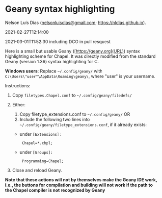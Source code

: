 # Geany syntax highlighting

Nelson Luís Dias (<nelsonluisdias@gmail.com>; <https://nldias.github.io>).  

2021-02-27T12:14:00

2021-03-01T11:52:30 including DCO in pull resquest

Here is a small but usable Geany ([https://geany.org](URL))  syntax highlighting scheme for Chapel.  It was directly modified from the standard Geany (version 1.36) syntax highlighting for C.

**Windows users**: Replace `~/.config/geany/` with `C:\Users\"user"\AppData\Roaming\geany\`,
where "user" is your username.

Instructions:

   1. Copy `filetypes.Chapel.conf` to `~/.config/geany/filedefs/`

   2. Either:
      1.  Copy filetype_extensions.conf to `~/.config/geany/` OR
      2.  Include the following two lines into `~/.config/geany/filetype_extensions.conf`, if it already exists:
        * under `[Extensions]:`

               Chapel=*.chpl;

        * under `[Groups]:`

               Programming=Chapel;

3. Close and reload Geany.

**Note that these actions will not by themselves make the Geany IDE work, i.e., the buttons for compilation and building will not work if the path to the Chapel compiler is not recognized by Geany**

